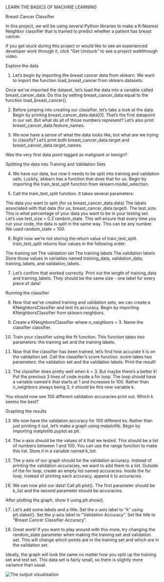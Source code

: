 LEARN THE BASICS OF MACHINE LEARNING

Breast Cancer Classifier

In this project, we will be using several Python libraries to make a K-Nearest Neighbor classifier that is trained to predict whether a patient has breast cancer.

If you get stuck during this project or would like to see an experienced developer work through it, click “Get Unstuck“ to see a project walkthrough video.

Explore the data

1. Let’s begin by importing the breast cancer data from sklearn. We want to import the function load_breast_cancer from sklearn.datasets.

Once we’ve imported the dataset, let’s load the data into a variable called breast_cancer_data. Do this by setting breast_cancer_data equal to the function load_breast_cancer().

2. Before jumping into creating our classifier, let’s take a look at the data. Begin by printing breast_cancer_data.data[0]. That’s the first datapoint in our set. But what do all of those numbers represent? Let’s also print breast_cancer_data.feature_names.

3. We now have a sense of what the data looks like, but what are we trying to classify? Let’s print both breast_cancer_data.target and breast_cancer_data.target_names.

Was the very first data point tagged as malignant or benign?

Splitting the data into Training and Validation Sets

4. We have our data, but now it needs to be split into training and validation sets. Luckily, sklearn has a function that does that for us. Begin by importing the train_test_split function from sklearn.model_selection.

5. Call the train_test_split function. It takes several parameters:

The data you want to split (for us breast_cancer_data.data)
The labels associated with that data (for us, breast_cancer_data.target).
The test_size. This is what percentage of your data you want to be in your testing set. Let’s use test_size = 0.2
random_state. This will ensure that every time you run your code, the data is split in the same way. This can be any number. We used random_state = 100.

6. Right now we’re not storing the return value of train_test_split. train_test_split returns four values in the following order:

The training set
The validation set
The training labels
The validation labels
Store those values in variables named training_data, validation_data, training_labels, and validation_labels.

7. Let’s confirm that worked correctly. Print out the length of training_data and training_labels. They should be the same size - one label for every piece of data!

Running the classifier

8. Now that we’ve created training and validation sets, we can create a KNeighborsClassifier and test its accuracy. Begin by importing KNeighborsClassifier from sklearn.neighbors.

9. Create a KNeighborsClassifier where n_neighbors = 3. Name the classifier classifier.

10. Train your classifier using the fit function. This function takes two parameters: the training set and the training labels.

11. Now that the classifier has been trained, let’s find how accurate it is on the validation set. Call the classifier’s score function. score takes two parameters: the validation set and the validation labels. Print the result!

12. The classifier does pretty well when k = 3. But maybe there’s a better k! Put the previous 3 lines of code inside a for loop. The loop should have a variable named k that starts at 1 and increases to 100. Rather than n_neighbors always being 3, it should be this new variable k.

You should now see 100 different validation accuracies print out. Which k seems the best?

Graphing the results

13. We now have the validation accuracy for 100 different ks. Rather than just printing it out, let’s make a graph using matplotlib. Begin by importing matplotlib.pyplot as plt.

14. The x-axis should be the values of k that we tested. This should be a list of numbers between 1 and 100. You can use the range function to make this list. Store it in a variable named k_list.

15. The y-axis of our graph should be the validation accuracy. Instead of printing the validation accuracies, we want to add them to a list. Outside of the for loop, create an empty list named accuracies. Inside the for loop, instead of printing each accuracy, append it to accuracies.

16. We can now plot our data! Call plt.plot(). The first parameter should be k_list and the second parameter should be accuracies.

After plotting the graph, show it using plt.show().

17. Let’s add some labels and a title. Set the x-axis label to "k" using plt.xlabel(). Set the y-axis label to "Validation Accuracy". Set the title to "Breast Cancer Classifier Accuracy".

18. Great work! If you want to play around with this more, try changing the random_state parameter when making the training set and validation set. This will change which points are in the training set and which are in the validation set.

Ideally, the graph will look the same no matter how you split up the training set and test set. This data set is fairly small, so there is slightly more variance than usual.

![The output visualisation](file:///C:/Users/annie/OneDrive/Desktop/Figure_1.png)